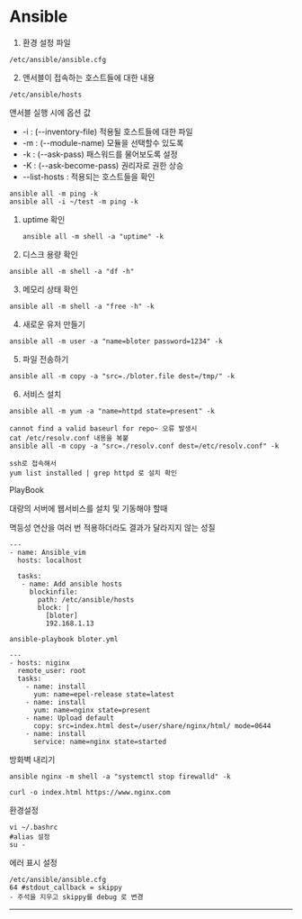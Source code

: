 # Ansible

1. 환경 설정 파일

```
/etc/ansible/ansible.cfg
```



2. 앤서블이 접속하는 호스트들에 대한 내용

```
/etc/ansible/hosts
```



앤서블 실행 시에 옵션 값

- -i : (--inventory-file) 적용될 호스트들에 대한 파일
- -m : (--module-name) 모듈을 선택할수 있도록
- -k : (--ask-pass) 패스워드를 물어보도록 설정
- -K : (--ask-become-pass) 권리자로 권한 상승
- --list-hosts : 적용되는 호스트들을 확인



```
ansible all -m ping -k
ansible all -i ~/test -m ping -k
```



1. uptime 확인

   ```
   ansible all -m shell -a "uptime" -k
   ```

2. 디스크 용량 확인

```
ansible all -m shell -a "df -h"
```

3. 메모리 상태 확인

```
ansible all -m shell -a "free -h" -k
```

4. 새로운 유저 만들기

```
ansible all -m user -a "name=bloter password=1234" -k
```

5. 파일 전송하기

```
ansible all -m copy -a "src=./bloter.file dest=/tmp/" -k
```

6. 서비스 설치

```
ansible all -m yum -a "name=httpd state=present" -k

cannot find a valid baseurl for repo~ 오류 발생시
cat /etc/resolv.conf 내용을 복붙
ansible all -m copy -a "src=./resolv.conf dest=/etc/resolv.conf" -k
```

```
ssh로 접속해서
yum list installed | grep httpd 로 설치 확인
```



PlayBook

대량의 서버에 웹서비스를 설치 및 기동해야 할때 

멱등성 연산을 여러 번 적용하더라도 결과가 달라지지 않는 성질

```
---
- name: Ansible_vim
  hosts: localhost
  
  tasks:
   - name: Add ansible hosts
     blockinfile:
       path: /etc/ansible/hosts
       block: |
         [bloter]
         192.168.1.13
```

```
ansible-playbook bloter.yml
```

```
---
- hosts: niginx
  remote_user: root
  tasks:
    - name: install
      yum: name=epel-release state=latest
    - name: install
      yum: name=nginx state=present
    - name: Upload default
      copy: src=index.html dest=/user/share/nginx/html/ mode=0644
    - name: install
      service: name=nginx state=started
```

방화벽 내리기

```
ansible nginx -m shell -a "systemctl stop firewalld" -k
```



```
curl -o index.html https://www.nginx.com
```



환경설정

```
vi ~/.bashrc
#alias 설정
su -
```



에러 표시 설정

```
/etc/ansible/ansible.cfg
64 #stdout_callback = skippy
- 주석을 지우고 skippy를 debug 로 변경
```



---

